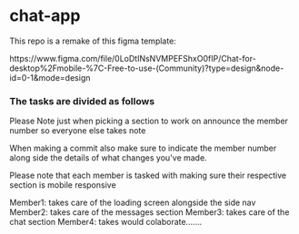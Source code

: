 # chat-app
<p>This repo is a remake of this figma template:</p>
https://www.figma.com/file/0LoDtINsNVMPEFShxO0fIP/Chat-for-desktop%2Fmobile-%7C-Free-to-use-(Community)?type=design&node-id=0-1&mode=design

<h3>The tasks are divided as follows</h3>
<p>Please Note just when picking a section to work on announce the member number so everyone else takes note </p>
<p>When making a commit also make sure to  indicate the member number along side the details of what changes you've made.</p>
<p>Please note that each member is tasked with making sure their respective section is mobile responsive</p>
Member1: takes care of the loading screen alongside the side nav
Member2: takes care of the messages section
Member3: takes care of the chat section
Member4: takes would colaborate.......

